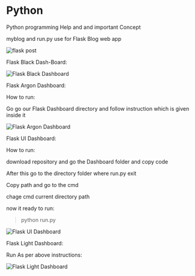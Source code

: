 # Python
Python programming Help and and important Concept

myblog and run.py use for Flask Blog web app

![flask post](https://user-images.githubusercontent.com/35237091/75349587-1577ce80-58cb-11ea-8ca3-71e6034e58cf.JPG)



Flask Black Dash-Board:

![Flask Black Dashboard](https://user-images.githubusercontent.com/35237091/75530419-c603e080-5a39-11ea-93ce-5cb9df46f8ed.JPG)


Flask Argon Dashboard:

How to run:

Go go our Flask Dashboard directory and follow instruction which is given inside it


![Flask Argon Dashboard](https://user-images.githubusercontent.com/35237091/75532515-5d693380-5a3a-11ea-9784-f3b2cbfa1b7a.JPG)


Flask UI Dashboard:

How to run:

download repository and go the Dashboard folder and copy code

After this go to the directory folder where run.py exit

Copy path and go to the cmd

chage cmd current directory path

now it ready to run:

>python run.py

![Flask UI Dashboard](https://user-images.githubusercontent.com/35237091/75536726-c1402c00-5a3b-11ea-9a76-062f8ad070d4.JPG)


Flask Light Dashboard:

Run As per above instructions:

![Flask Light Dashboard](https://user-images.githubusercontent.com/35237091/75537716-85a66180-5a3d-11ea-93cf-d20ef74f9932.JPG)
